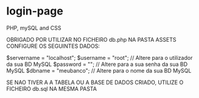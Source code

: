 # login-page
PHP, mySQL and CSS

OBRIGADO POR UTILIZAR 
NO FICHEIRO db.php  NA PASTA ASSETS CONFIGURE OS SEGUINTES DADOS:

$servername = "localhost";
$username = "root"; // Altere para o utilizador da sua BD MySQL
$password = ""; // Altere para a sua senha da sua BD MySQL
$dbname = "meubanco"; // Altere para o nome da sua BD MySQL

SE NAO TIVER A A TABELA OU A BASE DE DADOS CRIADO, UTILIZE O FICHEIRO db.sql NA MESMA PASTA
